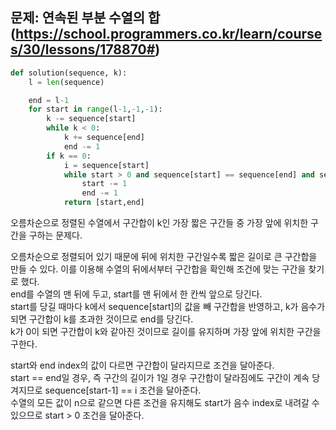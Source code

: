 ## 문제: 연속된 부분 수열의 합 (https://school.programmers.co.kr/learn/courses/30/lessons/178870#)
```python
def solution(sequence, k):
    l = len(sequence)

    end = l-1
    for start in range(l-1,-1,-1):
        k -= sequence[start]
        while k < 0:
            k += sequence[end]
            end -= 1
        if k == 0:
            i = sequence[start]
            while start > 0 and sequence[start] == sequence[end] and sequence[start-1] == i:
                start -= 1
                end -= 1
            return [start,end]
```
오름차순으로 정렬된 수열에서 구간합이 k인 가장 짧은 구간들 중 가장 앞에 위치한 구간을 구하는 문제다.  

오름차순으로 정렬되어 있기 때문에 뒤에 위치한 구간일수록 짧은 길이로 큰 구간합을 만들 수 있다. 이를 이용해 수열의 뒤에서부터 구간합을 확인해 조건에 맞는 구간을 찾기로 했다.  
end를 수열의 맨 뒤에 두고, start를 맨 뒤에서 한 칸씩 앞으로 당긴다.  
start를 당길 때마다 k에서 sequence[start]의 값을 빼 구간합을 반영하고, k가 음수가 되면 구간합이 k를 초과한 것이므로 end를 당긴다.  
k가 0이 되면 구간합이 k와 같아진 것이므로 길이를 유지하며 가장 앞에 위치한 구간을 구한다.  

start와 end index의 값이 다르면 구간합이 달라지므로 조건을 달아준다.  
start == end일 경우, 즉 구간의 길이가 1일 경우 구간합이 달라짐에도 구간이 계속 당겨지므로 sequence[start-1] == i 조건을 달아준다.  
수열의 모든 값이 n으로 같으면 다른 조건을 유지해도 start가 음수 index로 내려갈 수 있으므로 start > 0 조건을 달아준다.  

